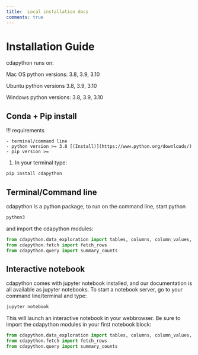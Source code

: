 ```yaml
---
title:  Local installation docs
comments: true
---
```


# Installation Guide

cdapython runs on:

Mac OS python versions: 3.8, 3.9, 3.10

Ubuntu python versions 3.8, 3.9, 3.10

Windows python versions: 3.8, 3.9, 3.10


## Conda + Pip install

!!! requirements

    - terminal/command line
    - python version >= 3.8 [(Install)](https://www.python.org/downloads/)
    - pip version >= 

1. In your terminal type:

  ```bash
  pip install cdapython
  ```
## Terminal/Command line

cdapython is a python package, to run on the command line, start python

```bash
python3
```
and import the cdapython modules:

```python
from cdapython.data_exploration import tables, columns, column_values, column_data_types
from cdapython.fetch import fetch_rows
from cdapython.query import summary_counts
```
## Interactive notebook

cdapython comes with jupyter notebook installed, and our documentation is all available as jupyter notebooks. To start a notebook server, go to your command line/terminal and type:

```bash
jupyter notebook
```
This will launch an interactive notebook in your webbrowser. Be sure to import the cdapython modules in your first notebook block:

```python
from cdapython.data_exploration import tables, columns, column_values, column_data_types
from cdapython.fetch import fetch_rows
from cdapython.query import summary_counts
```



